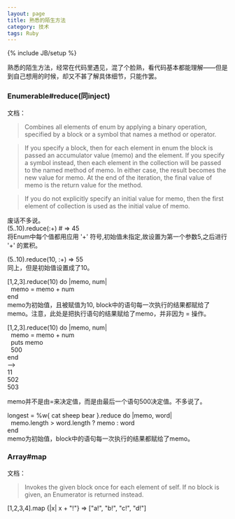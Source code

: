 ```yaml
---
layout: page  
title: 熟悉的陌生方法   
category: 技术  
tags: Ruby   
---
```

{% include JB/setup %}

熟悉的陌生方法，经常在代码里遇见，混了个脸熟，看代码基本都能理解——但是到自己想用的时候，却又不甚了解具体细节，只能作罢。

### Enumerable#reduce(同inject)
文档：   

>Combines all elements of enum by applying a binary operation, specified by a block or a symbol that names a method or operator.

>If you specify a block, then for each element in enum the block is passed an accumulator value (memo) and the element. If you specify a symbol instead, then each element in the collection will be passed to the named method of memo. In either case, the result becomes the new value for memo. At the end of the iteration, the final value of memo is the return value for the method.

>If you do not explicitly specify an initial value for memo, then the first element of collection is used as the initial value of memo.    

废话不多说。    
(5..10).reduce(:+) # => 45   
将Enum中每个值都用应用 '+' 符号,初始值未指定,故设置为第一个参数5,之后进行 '+' 的累积。

(5..10).reduce(10, :+) => 55   
同上，但是初始值设置成了10。   
   
[1,2,3].reduce(10) do |memo, num|   
&nbsp;&nbsp;memo = memo + num    
end     
memo为初始值，且被赋值为10, block中的语句每一次执行的结果都赋给了memo。注意，此处是把执行语句的结果赋给了memo，并非因为 = 操作。

[1,2,3].reduce(10) do |memo, num|       
&nbsp;&nbsp;memo = memo + num     
&nbsp;&nbsp;puts memo     
&nbsp;&nbsp;500    
end  
——>    
11    
502    
503    

memo并不是由=来决定值，而是由最后一个语句500决定值。不多说了。

longest = %w{ cat sheep bear }.reduce do |memo, word|  
&nbsp;&nbsp;memo.length > word.length ? memo : word   
end  
memo为初始值，block中的语句每一次执行的结果都赋给了memo。

### Array#map
文档：  
>Invokes the given block once for each element of self.
If no block is given, an Enumerator is returned instead.

[1,2,3,4].map {|x| x + "!"} => ["a!", "b!", "c!", "d!"]
